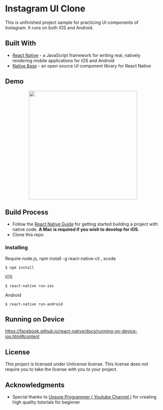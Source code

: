 # Instagram UI Clone

This is unfinished project sample for practicing UI components of Instagram. It runs on both IOS and Android.

## Built With

- [React Native](https://facebook.github.io/react-native/) - a JavaScript framework for writing real, natively rendering mobile applications for iOS and Android
- [Native Base](https://maven.apache.org/) - an open source UI component library for React Native

## Demo

<p align="center">
  <img src = "https://i.imgur.com/GWIxRBU.gif" width=350>
</p>

## Build Process

- Follow the [React Native Guide](https://facebook.github.io/react-native/docs/getting-started.html) for getting started building a project with native code. **A Mac is required if you wish to develop for iOS.**
- Clone this repo

### Installing

Require node.js, npm install -g react-native-cli , xcode

```
$ npm install
```

IOS

```
$ react-native run-ios
```

Android

```
$ react-native run-android
```

## Running on Device

https://facebook.github.io/react-native/docs/running-on-device-ios.html#content

## License

This project is licensed under Unlicense license. This license does not require you to take the license with you to your project.

## Acknowledgments

- Special thanks to [Unsure Programmer ( Youtube Channel )](https://www.youtube.com/channel/UCiNWv52iO_OAdZ12kslG4Cg) for creating high quality tutorials for beginner
